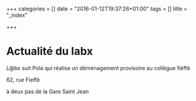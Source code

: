 +++
categories = [] 
date = "2016-01-12T19:37:26+01:00"
tags = [] 
title = "_index"

+++

# Actualité du labx

L@bx suit Pola qui réalise un déménagement provisoire au collègue fiéffé 

62, rue Fieffé 

à deux pas de la Gare Saint Jean


